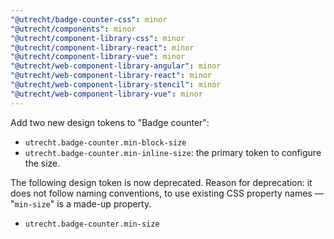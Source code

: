 ```yaml
---
"@utrecht/badge-counter-css": minor
"@utrecht/components": minor
"@utrecht/component-library-css": minor
"@utrecht/component-library-react": minor
"@utrecht/component-library-vue": minor
"@utrecht/web-component-library-angular": minor
"@utrecht/web-component-library-react": minor
"@utrecht/web-component-library-stencil": minor
"@utrecht/web-component-library-vue": minor
---
```


Add two new design tokens to "Badge counter":

- `utrecht.badge-counter.min-block-size`
- `utrecht.badge-counter.min-inline-size`: the primary token to configure the size.

The following design token is now deprecated. Reason for deprecation: it does not follow naming conventions, to use existing CSS property names — "`min-size`" is a made-up property.

- `utrecht.badge-counter.min-size`
